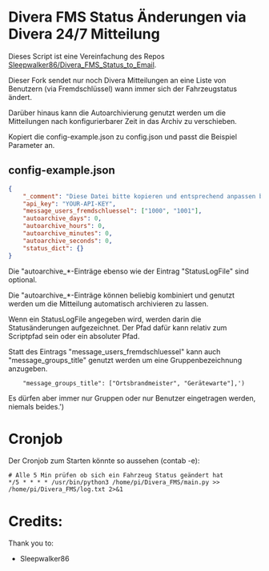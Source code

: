 # Divera FMS Status Änderungen via Divera 24/7 Mitteilung

Dieses Script ist eine Vereinfachung des Repos [Sleepwalker86/Divera_FMS_Status_to_Email](https://github.com/Sleepwalker86/Divera_FMS_Status_to_Email).

Dieser Fork sendet nur noch Divera Mitteilungen an eine Liste von Benutzern (via Fremdschlüssel) wann immer sich der Fahrzeugstatus ändert.

Darüber hinaus kann die Autoarchivierung genutzt werden um die Mitteilungen nach konfigurierbarer Zeit in das Archiv zu verschieben.

Kopiert die config-example.json zu config.json und passt die Beispiel Parameter an.

## config-example.json
```json
{
    "_comment": "Diese Datei bitte kopieren und entsprechend anpassen bzw. ausfüllen. STATUS_DICT nicht ändern. Anschließend die Datei in config.json umbenennen!",
    "api_key": "YOUR-API-KEY",
    "message_users_fremdschluessel": ["1000", "1001"],
    "autoarchive_days": 0,
    "autoarchive_hours": 0,
    "autoarchive_minutes": 0,
    "autoarchive_seconds": 0,
    "status_dict": {}
}
```
Die "autoarchive_*-Einträge ebenso wie der Eintrag "StatusLogFile" sind optional.

Die "autoarchive_*-Einträge können beliebig kombiniert und genutzt werden um die Mitteilung automatisch archivieren zu lassen.

Wenn ein StatusLogFile angegeben wird, werden darin die Statusänderungen aufgezeichnet.
Der Pfad dafür kann relativ zum Scriptpfad sein oder ein absoluter Pfad.

Statt des Eintrags "message_users_fremdschluessel" kann auch "message_groups_title" genutzt werden um eine Gruppenbezeichnung anzugeben.

```    "message_groups_title": ["Ortsbrandmeister", "Gerätewarte"],')```

Es dürfen aber immer nur Gruppen oder nur Benutzer eingetragen werden, niemals beides.')

# Cronjob
Der Cronjob zum Starten könnte so aussehen (contab -e):

```crontab
# Alle 5 Min prüfen ob sich ein Fahrzeug Status geändert hat
*/5 * * * * /usr/bin/python3 /home/pi/Divera_FMS/main.py >> /home/pi/Divera_FMS/log.txt 2>&1
```

# Credits:
Thank you to:
- Sleepwalker86
